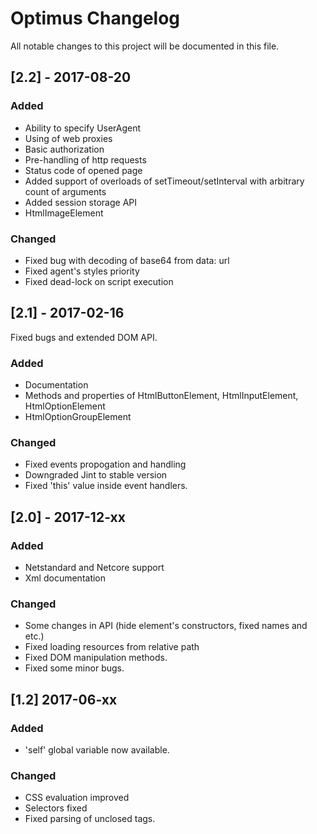 # Optimus Changelog
All notable changes to this project will be documented in this file.

## [2.2] - 2017-08-20

### Added
- Ability to specify UserAgent
- Using of web proxies
- Basic authorization
- Pre-handling of http requests
- Status code of opened page
- Added support of overloads of setTimeout/setInterval with arbitrary count of arguments
- Added session storage API
- HtmlImageElement


### Changed
- Fixed bug with decoding of base64 from data: url
- Fixed agent's styles priority
- Fixed dead-lock on script execution


## [2.1] - 2017-02-16

Fixed bugs and extended DOM API.

### Added
- Documentation
- Methods and properties of HtmlButtonElement, HtmlInputElement, HtmlOptionElement
- HtmlOptionGroupElement

### Changed
- Fixed events propogation and handling
- Downgraded Jint to stable version
- Fixed 'this' value inside event handlers.

## [2.0] - 2017-12-xx

### Added
- Netstandard and Netcore support
- Xml documentation

### Changed
- Some changes in API (hide element's constructors, fixed names and etc.)
- Fixed loading resources from relative path
- Fixed DOM manipulation methods.
- Fixed some minor bugs.

## [1.2] 2017-06-xx

### Added
- 'self' global variable now available.

### Changed
- CSS evaluation improved
- Selectors fixed
- Fixed parsing of unclosed tags.
